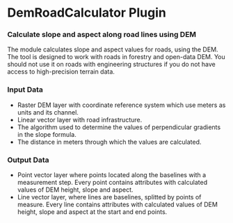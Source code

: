 # DemRoadCalculator Plugin
### Calculate slope and aspect along road lines using DEM

The module calculates slope and aspect values for roads, using the DEM. The tool is designed to work with roads in forestry and open-data DEM. You should not use it on roads with engineering structures if you do not have access to high-precision terrain data.

### Input Data

- Raster DEM layer with coordinate reference system which use meters as units and its channel.
- Linear vector layer with road infrastructure.
- The algorithm used to determine the values of perpendicular gradients in the slope formula.
- The distance in meters through which the values are calculated.

### Output Data

- Point vector layer where points located along the baselines with a measurement step. Every point contains attributes with calculated values of DEM height, slope and aspect.
- Line vector layer, where lines are baselines, splitted by points of measure. Every line contains attributes with calculated values of DEM height, slope and aspect at the start and end points.
